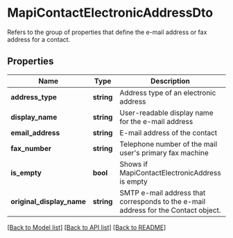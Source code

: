 # MapiContactElectronicAddressDto

Refers to the group of properties that define the e-mail address or fax address for a contact.

## Properties
Name | Type | Description | Notes
---- | ---- | ----------- | -----
**address_type** | **string** | Address type of an electronic address | [optional] 
**display_name** | **string** | User-readable display name for the e-mail address | [optional] 
**email_address** | **string** | E-mail address of the contact | [optional] 
**fax_number** | **string** | Telephone number of the mail user's primary fax machine | [optional] 
**is_empty** | **bool** | Shows if MapiContactElectronicAddress is empty | 
**original_display_name** | **string** | SMTP e-mail address that corresponds to the e-mail address for the Contact object. | [optional] 




[[Back to Model list]](README.md#documentation-for-models) [[Back to API list]](README.md#documentation-for-api-endpoints) [[Back to README]](README.md)


